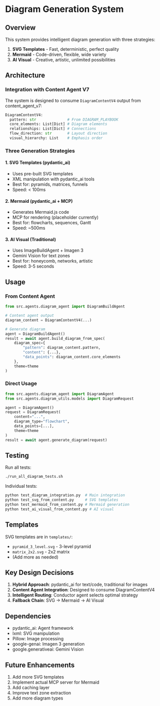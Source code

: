 # Diagram Generation System

## Overview
This system provides intelligent diagram generation with three strategies:
1. **SVG Templates** - Fast, deterministic, perfect quality
2. **Mermaid** - Code-driven, flexible, wide variety
3. **AI Visual** - Creative, artistic, unlimited possibilities

## Architecture

### Integration with Content Agent V7
The system is designed to consume `DiagramContentV4` output from content_agent_v7:

```python
DiagramContentV4:
  pattern: str              # From DIAGRAM_PLAYBOOK
  core_elements: List[Dict] # Diagram elements
  relationships: List[Dict] # Connections
  flow_direction: str       # Layout direction
  visual_hierarchy: List    # Emphasis order
```

### Three Generation Strategies

#### 1. SVG Templates (pydantic_ai)
- Uses pre-built SVG templates
- XML manipulation with pydantic_ai tools
- Best for: pyramids, matrices, funnels
- Speed: < 100ms

#### 2. Mermaid (pydantic_ai + MCP)
- Generates Mermaid.js code
- MCP for rendering (placeholder currently)
- Best for: flowcharts, sequences, Gantt
- Speed: ~500ms

#### 3. AI Visual (Traditional)
- Uses ImageBuildAgent + Imagen 3
- Gemini Vision for text zones
- Best for: honeycomb, networks, artistic
- Speed: 3-5 seconds

## Usage

### From Content Agent
```python
from src.agents.diagram_agent import DiagramBuildAgent

# Content agent output
diagram_content = DiagramContentV4(...)

# Generate diagram
agent = DiagramBuildAgent()
result = await agent.build_diagram_from_spec(
    diagram_spec={
        "pattern": diagram_content.pattern,
        "content": {...},
        "data_points": diagram_content.core_elements
    },
    theme=theme
)
```

### Direct Usage
```python
from src.agents.diagram_agent import DiagramAgent
from src.agents.diagram_utils.models import DiagramRequest

agent = DiagramAgent()
request = DiagramRequest(
    content="...",
    diagram_type="flowchart",
    data_points=[...],
    theme=theme
)
result = await agent.generate_diagram(request)
```

## Testing

Run all tests:
```bash
./run_all_diagram_tests.sh
```

Individual tests:
```bash
python test_diagram_integration.py  # Main integration
python test_svg_from_content.py     # SVG templates
python test_mermaid_from_content.py # Mermaid generation
python test_ai_visual_from_content.py # AI visual
```

## Templates

SVG templates are in `templates/`:
- `pyramid_3_level.svg` - 3-level pyramid
- `matrix_2x2.svg` - 2x2 matrix
- (Add more as needed)

## Key Design Decisions

1. **Hybrid Approach**: pydantic_ai for text/code, traditional for images
2. **Content Agent Integration**: Designed to consume DiagramContentV4
3. **Intelligent Routing**: Conductor agent selects optimal strategy
4. **Fallback Chain**: SVG → Mermaid → AI Visual

## Dependencies

- pydantic_ai: Agent framework
- lxml: SVG manipulation
- Pillow: Image processing
- google-genai: Imagen 3 generation
- google.generativeai: Gemini Vision

## Future Enhancements

1. Add more SVG templates
2. Implement actual MCP server for Mermaid
3. Add caching layer
4. Improve text zone extraction
5. Add more diagram types